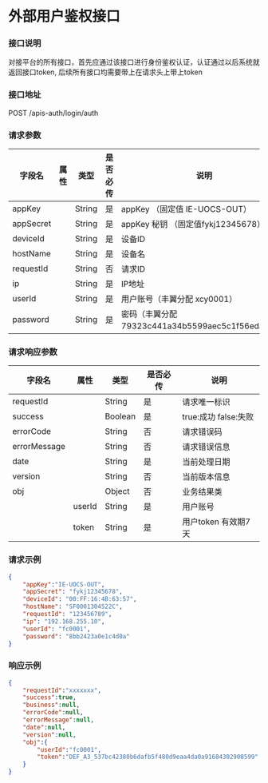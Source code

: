 
# 外部用户鉴权接口

### 接口说明

对接平台的所有接口，首先应通过该接口进行身份鉴权认证，认证通过以后系统就返回接口token, 后续所有接口均需要带上在请求头上带上token

### 接口地址

POST
/apis-auth/login/auth

### 请求参数

| 字段名    | 属性 | 类型   | 是否必传 | 说明                                             |
| --------- | ---- | ------ | -------- | ------------------------------------------------ |
| appKey    |      | String | 是       | appKey （固定值 IE-UOCS-OUT）                    |
| appSecret |      | String | 是       | appKey 秘钥 （固定值fykj12345678）               |
| deviceId  |      | String | 是       | 设备ID                                           |
| hostName  |      | String | 是       | 设备名                                           |
| requestId |      | String | 否       | 请求ID                                           |
| ip        |      | String | 是       | IP地址                                           |
| userId    |      | String | 是       | 用户账号（丰翼分配 xcy0001）                     |
| password  |      | String | 是       | 密码（丰翼分配79323c441a34b5599aec5c1f56eda196） |

### 请求响应参数

| 字段名       | 属性   | 类型    | 是否必传 | 说明                 |
| ------------ | ------ | ------- | -------- | -------------------- |
| requestId    |        | String  | 是       | 请求唯一标识         |
| success      |        | Boolean | 是       | true:成功 false:失败 |
| errorCode    |        | String  | 否       | 请求错误码           |
| errorMessage |        | String  | 否       | 请求错误信息         |
| date         |        | String  | 是       | 当前处理日期         |
| version      |        | String  | 否       | 当前版本信息         |
| obj          |        | Object  | 否       | 业务结果类           |
|              | userId | String  | 是       | 用户账号             |
|              | token  | String  | 是       | 用户token 有效期7天  |
		
		
### 请求示例

```json
{
    "appKey":"IE-UOCS-OUT",
    "appSecret": "fykj12345678",
    "deviceId": "00:FF:16:4B:63:57",
    "hostName": "SF0001304522C",
    "requestId": "123456789",
    "ip": "192.168.255.10",
    "userId": "fc0001",
    "password": "8bb2423a0e1c4d0a"
}
```

### 响应示例

```json
{
    "requestId":"xxxxxxx",
    "success":true,
    "business":null,
    "errorCode":null,
    "errorMessage":null,
    "date":null,
    "version":null,
    "obj":{
        "userId":"fc0001",
        "token":"DEF_A3_537bc42380b6dafb5f480d9eaa4da0a91684302908599"
    }
}
```